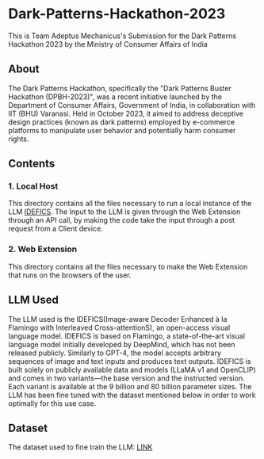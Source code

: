 # Dark-Patterns-Hackathon-2023
This is Team Adeptus Mechanicus's Submission for the Dark Patterns Hackathon 2023 by the Ministry of Consumer Affairs of India

## About
The Dark Patterns Hackathon, specifically the "Dark Patterns Buster Hackathon (DPBH-2023)", was a recent initiative launched by the Department of Consumer Affairs, Government of India, in collaboration with IIT (BHU) Varanasi. Held in October 2023, it aimed to address deceptive design practices (known as dark patterns) employed by e-commerce platforms to manipulate user behavior and potentially harm consumer rights.

## Contents
### 1. Local Host
This directory contains all the files necessary to run a local instance of the LLM [IDEFICS](https://huggingface.co/blog/idefics).
The Input to the LLM is given through the Web Extension through an API call, by making the code take the input through a post request from a Client device. 
### 2. Web Extension
This directory contains all the files necessary to make the Web Extension that runs on the browsers of the user.

## LLM Used 
The LLM used is the IDEFICS(Image-aware Decoder Enhanced à la Flamingo with Interleaved Cross-attentionS), an open-access visual language model. IDEFICS is based on Flamingo, a state-of-the-art visual language model initially developed by DeepMind, which has not been released publicly. Similarly to GPT-4, the model accepts arbitrary sequences of image and text inputs and produces text outputs. IDEFICS is built solely on publicly available data and models (LLaMA v1 and OpenCLIP) and comes in two variants—the base version and the instructed version. Each variant is available at the 9 billion and 80 billion parameter sizes.
The LLM has been fine tuned with the dataset mentioned below in order to work optimally for this use case.

## Dataset
The dataset used to fine train the LLM: [LINK](https://github.com/klarna/product-page-dataset?tab=readme-ov-file)
